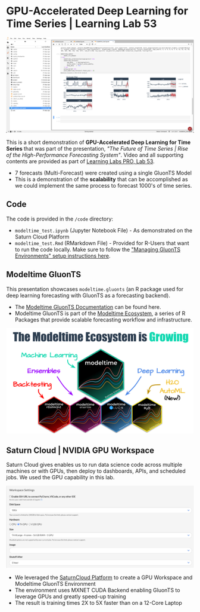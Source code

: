 # GPU-Accelerated Deep Learning for Time Series | Learning Lab 53

![Saturn Cloud GPU Multi-Forecast](img/saturn_cloud_gpu_multiforecast.jpg)

This is a short demonstration of __GPU-Accelerated Deep Learning for Time Series__ that was part of the presentation, _"The Future of Time Series | Rise of the High-Performance Forecasting System"_. Video and all supporting contents are provided as part of [Learning Labs PRO, Lab 53](https://university.business-science.io/p/learning-labs-pro).

- 7 forecasts (Multi-Forecast) were created using a single GluonTS Model
- This is a demonstration of the __scalability__ that can be accomplished as we could implement the same process to forecast 1000's of time series. 

## Code

The code is provided in the `/code` directory:

- `modeltime_test.ipynb` (Jupyter Notebook File) - As demonstrated on the Saturn Cloud Platform
- `modeltime_test.Rmd` (RMarkdown File) - Provided for R-Users that want to run the code locally. Make sure to follow the ["Managing GluonTS Environments" setup instructions here](https://business-science.github.io/modeltime.gluonts/articles/managing-envs.html). 

## Modeltime GluonTS

This presentation showcases `modeltime.gluonts` (an R package used for deep learning forecasting with GluonTS as a forecasting backend). 

- The [Modeltime GluonTS Documentation](https://business-science.github.io/modeltime.gluonts/) can be found here. 
- Modeltime GluonTS is part of the [Modeltime Ecosystem](https://business-science.github.io/modeltime/), a series of R Packages that provide scalable forecasting workflow and infrastructure. 

![Modeltime Ecosystem](img/modeltime_ecosystem.jpg)

## Saturn Cloud | NVIDIA GPU Workspace

Saturn Cloud gives enables us to run data science code across multiple machines or with GPUs, then deploy to dashboards, APIs, and scheduled jobs. We used the GPU capability in this lab. 

![GPU Workspace](img/workspace_settings_gpu.jpg)

- We leveraged the [SaturnCloud Platform](https://www.saturncloud.io/) to create a GPU Workspace and Modeltime GluonTS Environment 
- The environment uses MXNET CUDA Backend enabling GluonTS to leverage GPUs and greatly speed-up training
- The result is training times 2X to 5X faster than on a 12-Core Laptop


